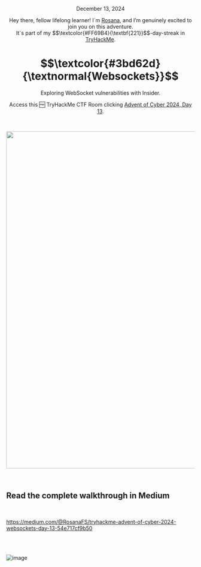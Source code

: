 <p align="center">December 13, 2024</p>
<p align="center">Hey there, fellow lifelong learner! I´m <a href="https://www.linkedin.com/in/rosanafssantos/">Rosana</a>, and I’m genuinely excited to join you on this adventure.<br>
It´s part of my $$\textcolor{#FF69B4}{\textbf{221}}$$-day-streak in  <a href="https://tryhackme.com/r/hacktivities">TryHackMe</a>.</p>

<h1 align="center">
  $$\textcolor{#3bd62d}{\textnormal{Websockets}}$$
</h1>
<p align="center">Exploring WebSocket vulnerabilities with Insider.</p>
<p align="center">Access this 🆓 TryHackMe CTF Room clicking <a href="https://tryhackme.com/r/room/adventofcyber2024">Advent of Cyber 2024, Day 13</a>.</p><br>
<p align="center">
  <img width="900px" src="(https://github.com/user-attachments/assets/85b5a9ce-5371-4108-bb96-8c4e902efeda">
</p>


<br>

<h2>Read the complete walkthrough in Medium</h2>
<br>


https://medium.com/@RosanaFS/tryhackme-advent-of-cyber-2024-websockets-day-13-54e717cf9b50


<br>
<br>

![image](https://github.com/user-attachments/assets/99994375-6694-44a4-b9e8-c9387294f18e)
